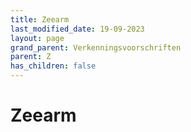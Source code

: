 ```yaml
---
title: Zeearm
last_modified_date: 19-09-2023
layout: page
grand_parent: Verkenningsvoorschriften
parent: Z
has_children: false
---
```


Zeearm
======

